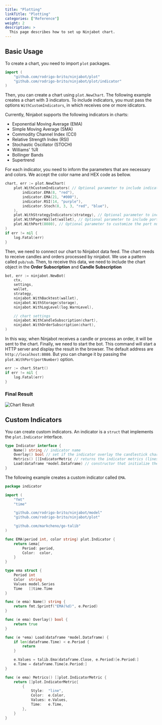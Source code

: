 ```yaml
---
title: "Plotting"
linkTitle: "Plotting"
categories: ["Reference"]
weight: 2
description: >
  This page describes how to set up Ninjabot chart.
---
```


## Basic Usage

To create a chart, you need to import `plot` packages.

```go
import (
	"github.com/rodrigo-brito/ninjabot/plot"
	"github.com/rodrigo-brito/ninjabot/plot/indicator"
)
```

Then, you can create a chart using `plot.NewChart`. The following example creates a chart with 3 indicators. To include indicators, you must pass the options `WithCustomIndicators`, in which receives one or more idicators.

Currently, Ninjabot supports the following indicators in charts:

- Exponential Moving Average (EMA)
- Simple Moving Average (SMA)
- Commodity Channel Index (CCI)
- Relative Strength Index (RSI)
- Stochastic Oscillator (STOCH)
- Williams' %R
- Bollinger Bands
- Supertrend

For each indicator, you need to inform the parameters that are necessary and colors. We accept the color name and HEX code as bellow.

```go
chart, err := plot.NewChart(
	plot.WithCustomIndicators( // Optional parameter to include indicators
        indicator.EMA(8, "red"),
        indicator.EMA(21, "#000"),
        indicator.RSI(14, "purple"),
        indicator.Stoch(8, 3, 3, "red", "blue"),
    ),
	plot.WithStrategyIndicators(strategy), // Optional parameter to include indicators from your strategy
    plot.WithPaperWallet(wallet), // Optional parameter to include portfolio results (drawdown, equity evolution, etc)
    plot.WithPort(8080), // Optional parameter to customize the port number
)
if err != nil {
    log.Fatal(err)
}
```

Then, we need to connect our chart to Ninjabot data feed. The chart needs to receive candles and orders processed by ninjabot. We use a pattern called `pub/sub`. Then, to receive this data, we need to include the chart object in the **Order Subscription** and **Candle Subscription**

```go
bot, err := ninjabot.NewBot(
    ctx,
    settings,
    wallet,
    strategy,
    ninjabot.WithBacktest(wallet),
    ninjabot.WithStorage(storage),
    ninjabot.WithLogLevel(log.WarnLevel),

    // chart settings
    ninjabot.WithCandleSubscription(chart),
    ninjabot.WithOrderSubscription(chart),
)
```

In this way, when Ninjabot receives a candle or process an order, it will be sent to the chart. Finally, we need to start the bot. This command will start a HTTP server and display the result in the browser.
The default address are `http://localhost:8080`. But you can change it by passing the `plot.WithPort(portNumber)` option.

```go
err := chart.Start()
if err != nil {
    log.Fatal(err)
}
```

### Final Result

![Chart Result](https://user-images.githubusercontent.com/7620947/150690553-1d1db358-2b05-42eb-8909-2bf254a2460b.png)

## Custom Indicators

You can create custom indicators. An indicator is a `struct` that implements the `plot.Indicator` interface.

```go
type Indicator interface {
	Name() string // indicator name
	Overlay() bool // set if the indicator overlay the candlestick chart
	Metrics() []IndicatorMetric // returns the indicator metrics (lines, bars, etc) and styles
	Load(dataframe *model.Dataframe) // constructor that initialize the indicator with a dataframe
}
```

The following example creates a custom indicator called `EMA`.

```go
package indicator

import (
	"fmt"
	"time"

	"github.com/rodrigo-brito/ninjabot/model"
	"github.com/rodrigo-brito/ninjabot/plot"

	"github.com/markcheno/go-talib"
)

func EMA(period int, color string) plot.Indicator {
	return &ema{
		Period: period,
		Color:  color,
	}
}

type ema struct {
	Period int
	Color  string
	Values model.Series
	Time   []time.Time
}

func (e ema) Name() string {
	return fmt.Sprintf("EMA(%d)", e.Period)
}

func (e ema) Overlay() bool {
	return true
}

func (e *ema) Load(dataframe *model.Dataframe) {
	if len(dataframe.Time) < e.Period {
		return
	}

	e.Values = talib.Ema(dataframe.Close, e.Period)[e.Period:]
	e.Time = dataframe.Time[e.Period:]
}

func (e ema) Metrics() []plot.IndicatorMetric {
	return []plot.IndicatorMetric{
		{
			Style:  "line",
			Color:  e.Color,
			Values: e.Values,
			Time:   e.Time,
		},
	}
}
```
